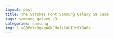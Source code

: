 ```yaml
---
layout: post
title: The Strokes Font Samsung Galaxy S9 Case
tags: samsung galaxy s9
categories: samsung
img: 1-aCBPnlc9gxgWGKJMoJzCoUIJt9Y8W8c
---
```

